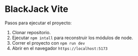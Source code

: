 # BlackJack Vite

Pasos para ejecutar el proyecto:
1. Clonar repositorio.
2. Ejecutar ```npm intall``` para reconstruir los módulos de node.
3. Correr el proyecto con ```npm run dev```
4. Abrir en el navegador ```https://localhost:5173```